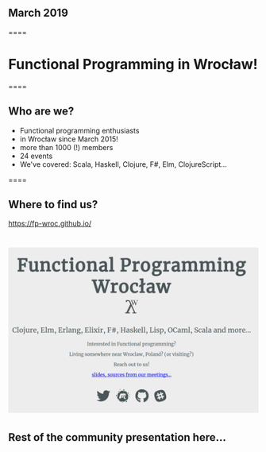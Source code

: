 ## March 2019
====

# Functional Programming in Wrocław!
====

## Who are we?

- Functional programming enthusiasts
- in Wrocław since March 2015!
- more than 1000 (!) members
- 24 events
- We've covered: Scala, Haskell, Clojure, F#, Elm, ClojureScript...

====

## Where to find us?

https://fp-wroc.github.io/

<img src="slides/fp-wroc-site.png"></img>
====

## Rest of the community presentation here...

